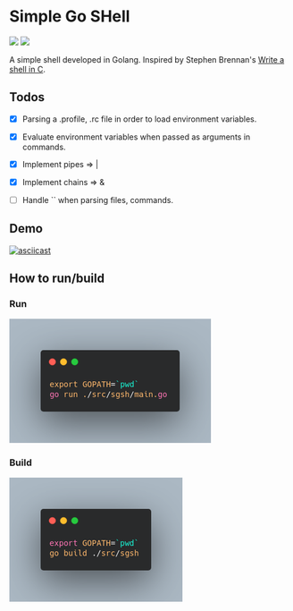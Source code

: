 # Simple Go SHell

   ![](https://img.shields.io/github/license/l-const/sgsh?color=cyan)
![](https://img.shields.io/badge/language-Go-cyan)

A simple shell developed in Golang.
Inspired by Stephen Brennan's [Write a shell in C](https://brennan.io/2015/01/16/write-a-shell-in-c/).


## Todos

- [x] Parsing a .profile, .rc file in order to load environment variables.
- [x] Evaluate environment variables when passed as arguments in commands.
- [x] Implement pipes => |
- [x] Implement chains => &
- [ ] Handle `` when parsing files, commands.




## Demo

[![asciicast](https://asciinema.org/a/7IIKQtJnEBTahvHw1czk0Jm9Y.svg)](https://asciinema.org/a/7IIKQtJnEBTahvHw1czk0Jm9Y)


## How to run/build

### Run

![](extras/carbon_run.png)

### Build

![](extras/carbon_build.png)